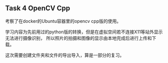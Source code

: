 ## Task 4 OpenCV Cpp

考察了在docker的Ubuntu容器里的opencv cpp版的使用。

学习内容为先前用过的python版的转换，但是在虚拟空间若不连接X11等站外显示无法进行摄像识别，
所以照片的拍摄和图像的显示由本地完成后进行上传和下载。

这次需要创建文件夹和文件的导出导入，算是一部分的复习。
